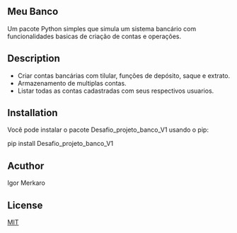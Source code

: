 ## Meu Banco

Um pacote Python simples que simula um sistema bancário com funcionalidades basicas de criação de contas e operações.

## Description

- Criar contas bancárias com tilular, funções de depósito, saque e extrato.
- Armazenamento de multiplas contas.
- Listar todas as contas cadastradas com seus respectivos usuarios.

## Installation

Você pode instalar o pacote Desafio_projeto_banco_V1 usando o pip:

pip install Desafio_projeto_banco_V1

## Acuthor

Igor Merkaro

## License

[MIT](https://choosealicense.com/licenses/mit/)